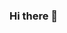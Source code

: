 ### Hi there 👋

<!--
**joc13th/joc13th** is a ✨ _special_ ✨ repository because its `README.md` (this file) appears on your GitHub profile.

Here are some ideas to get you started:

- 🔭 I’m currently working on "fiding a job"
- 🌱 I’m currently learning  "Microservices with express"
- 👯 I’m looking to collaborate on "...
- 💬 Ask me about
- 📫 How to reach me: josechacinmibelli@gmail.com or joc13th@gmail.com
-->
